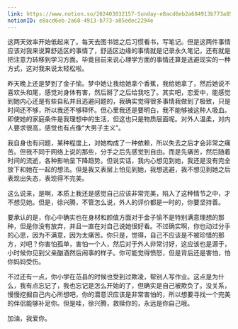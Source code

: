 ```yaml
---
link: https://www.notion.so/202403032157-Sunday-e8acd6eb2a684913b773a85edec2294e
notionID: e8acd6eb-2a68-4913-b773-a85edec2294e
---
```

这两天效率开始低起来了。每天去图书馆之后习惯看书，写笔记。但是这两件事情应该对我来说算舒适区的事情了，舒适区边缘的事情就是记录永久笔记，还有就是把注意力转移到学习方面。毕竟目前来说心理学方面的事情还算是逃避现实的一种方式，这对我来说太轻松啦。

昨天晚上还是梦到了金子愉。梦中她让我给她拿个香蕉，我给她拿了，然后她说不喜欢头和尾，感觉对身体有害，然后掰了之后给我吃了。其实吧，恋爱中，能感觉到她内心还是有些自私并且逃避问题的，我确实觉得很多事情我做到了极致，只是时间还不够，所以我还不够释怀。但心里我还是要明白，我不能够被这种人吸血。即使她的家庭条件是我理想中的生活，但这也只是物质层面呢。对外人温柔，对内人要求很高，感觉也有点像“大男子主义”。

我自身也有问题，某种程度上，对她构成了一种依赖，所以失去之后才会非常之痛苦。但我不同于网络上说的那些，分手之后先感觉到自由。而是先痛苦，然后随着时间的流逝，各种影响呈下降趋势。但说实话，我内心想见到她，我还是没有完全放下和她在一起的想法。但是我又表层上怕见到她，我想逃避，我不想见到她之后表现出失态，表现得不完美。

这么说来，是啊，本质上我还是感觉自己应该非常完美，陷入了这种情节之中，才不想见她。但是，徐兴腾，不管怎么说，外人的评价都是一时的，你要坚持善。

要承认的是，你心中确实也在身材和颜值方面对于金子愉不是特别满意理想的那种，但是你没有放弃，并且一直在对自己说她很好看。不过确实啊，你也动过分手的心思，因为不满意，因为太痛苦。你只是，觉得，自己不应该是不被珍惜的那方，对吧？你害怕孤单，害怕一个人，然后对于外人非常讨好，这应该也是源于，小时候你见到父亲酗酒然后闹事的样子。你可能觉得愤怒，但是背后还是害怕，怕你妈妈受伤。

不过还有一点，你小学在范县的时候也受到过欺凌，帮别人写作业。这点是为什么，我有点忘记了，我也忘记是怎么开始的了，但确实是自己被欺负了。没关系，慢慢挖掘自己内心所想吧，你的潜意识应该是非常害怕的，所以想要寻找一个完美的伴侣能够补足你。但是哇，徐兴腾，救赎你的，永远是你自己哦。

加油，我爱你。